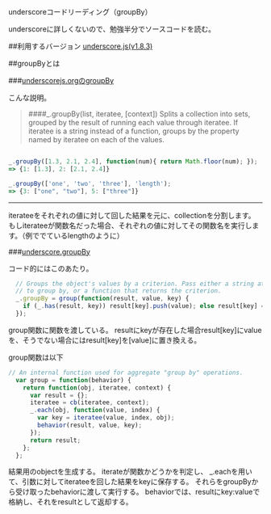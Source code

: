 underscoreコードリーディング（groupBy）


underscoreに詳しくないので、勉強半分でソースコードを読む。


##利用するバージョン
[underscore.js(v1.8.3)](https://github.com/jashkenas/underscore/tree/1.8.3)


##groupByとは


###[underscorejs.orgのgroupBy](http://underscorejs.org/#groupBy)

こんな説明。
>####_.groupBy(list, iteratee, [context]) 
>Splits a collection into sets, grouped by the result of running each value through iteratee. 
>If iteratee is a string instead of a function, groups by the property named by iteratee on each of the values.


```javascript

_.groupBy([1.3, 2.1, 2.4], function(num){ return Math.floor(num); });
=> {1: [1.3], 2: [2.1, 2.4]}

_.groupBy(['one', 'two', 'three'], 'length');
=> {3: ["one", "two"], 5: ["three"]}
```

------------- 
iterateeをそれぞれの値に対して回した結果を元に、collectionを分割します。
もしiterateeが関数名だった場合、それぞれの値に対してその関数名を実行します。（例ででているlengthのように）


###[underscore.groupBy](https://github.com/jashkenas/underscore/blob/1.8.3/underscore.js#L408)

コード的にはこのあたり。

```javascript
  // Groups the object's values by a criterion. Pass either a string attribute
  // to group by, or a function that returns the criterion.
  _.groupBy = group(function(result, value, key) {
    if (_.has(result, key)) result[key].push(value); else result[key] = [value];
  });
```

group関数に関数を渡している。
resultにkeyが存在した場合result[key]にvalueを、そうでない場合にはresult[key]を[value]に置き換える。



group関数は以下

```javascript
// An internal function used for aggregate "group by" operations.
  var group = function(behavior) {
    return function(obj, iteratee, context) {
      var result = {};
      iteratee = cb(iteratee, context);
      _.each(obj, function(value, index) {
        var key = iteratee(value, index, obj);
        behavior(result, value, key);
      });
      return result;
    };
  };
```

結果用のobjectを生成する。
iterateが関数かどうかを判定し、
_.eachを用いて、引数に対してiterateeを回した結果をkeyに保存する。
それらをgroupByから受け取ったbehaviorに渡して実行する。
behaviorでは、resultにkey:valueで格納し、それをresultとして返却する。
